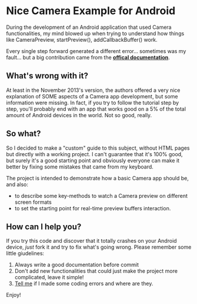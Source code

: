 Nice Camera Example for Android
===============================

During the development of an Android application that used Camera functionalities, my mind 
blowed up when trying to understand how things like CameraPreview, startPreview(), 
addCallbackBuffer() work.

Every single step forward generated a different error... sometimes was my fault... but a 
big contribution came from the **[offical documentation](http://developer.android.com/guide/topics/media/camera.html#custom-camera)**.

What's wrong with it? 
---------------------
At least in the November 2013's version, the authors offered a very nice explanation 
of SOME aspects of a Camera app development, but some information were missing. 
In fact, if you try to follow the tutorial step by step, you'll probably end with an 
app that works good on a 5% of the total amount of Android devices in the world. 
Not so good, really.

So what?
--------

So I decided to make a "custom" guide to this subject, without HTML pages but directly 
with a working project. I can't guarantee that it's 100% good, but surely it's a good starting 
point and obviously everyone can make it better by fixing some mistakes that came from my keyboard.

The project is intended to demonstrate how a basic Camera app should be, and also:
* to describe some key-methods to watch a Camera preview on different screen formats
* to set the starting point for real-time preview buffers interaction.

How can I help you?
-------------------

If you try this code and discover that it totally crashes on your Android device, *just* fork 
it and try to fix what's going wrong. Please remember some little giudelines:

1. Always write a good documentation before commit
2. Don't add new functionalities that could just make the project more complicated, leave it simple!
3. [Tell me](mailto:alessandrofrancesconi@live.it) if I made some coding errors and where are they.

Enjoy!